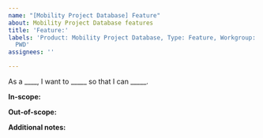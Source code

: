 ```yaml
---
name: "[Mobility Project Database] Feature"
about: Mobility Project Database features
title: 'Feature:'
labels: 'Product: Mobility Project Database, Type: Feature, Workgroup: ATD, Workgroup:
  PWD'
assignees: ''

---
```


As a ____, I want to _____ so that I can _____.


**In-scope:**


**Out-of-scope:**


**Additional notes:**
